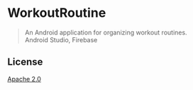 # WorkoutRoutine

> An Android application for organizing workout routines.  
>   Android Studio, Firebase  

## License
[Apache 2.0](https://choosealicense.com/licenses/apache-2.0/)
